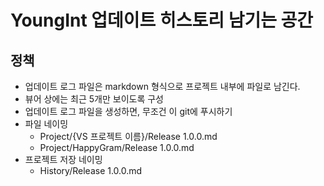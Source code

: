 # YoungInt 업데이트 히스토리 남기는 공간

## 정책

- 업데이트 로그 파일은 markdown 형식으로 프로젝트 내부에 파일로 남긴다.
- 뷰어 상에는 최근 5개만 보이도록 구성
- 업데이트 로그 파일을 생성하면, 무조건 이 git에 푸시하기
- 파일 네이밍
    - Project/{VS 프로젝트 이름}/Release 1.0.0.md
    - Project/HappyGram/Release 1.0.0.md
- 프로젝트 저장 네이밍
    - History/Release 1.0.0.md